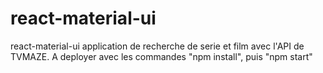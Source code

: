 # react-material-ui
react-material-ui application de recherche de serie et film avec l'API de TVMAZE. A deployer avec les commandes "npm install", puis "npm start"
